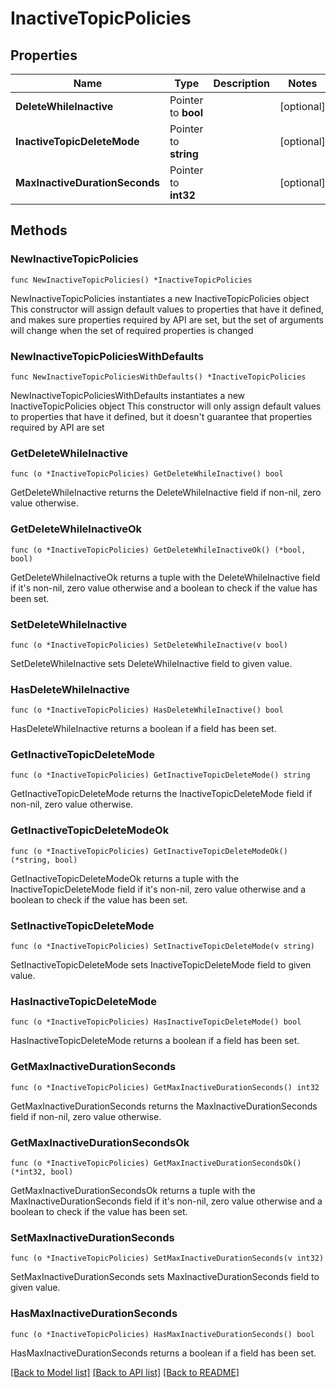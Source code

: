 # InactiveTopicPolicies

## Properties

Name | Type | Description | Notes
------------ | ------------- | ------------- | -------------
**DeleteWhileInactive** | Pointer to **bool** |  | [optional] 
**InactiveTopicDeleteMode** | Pointer to **string** |  | [optional] 
**MaxInactiveDurationSeconds** | Pointer to **int32** |  | [optional] 

## Methods

### NewInactiveTopicPolicies

`func NewInactiveTopicPolicies() *InactiveTopicPolicies`

NewInactiveTopicPolicies instantiates a new InactiveTopicPolicies object
This constructor will assign default values to properties that have it defined,
and makes sure properties required by API are set, but the set of arguments
will change when the set of required properties is changed

### NewInactiveTopicPoliciesWithDefaults

`func NewInactiveTopicPoliciesWithDefaults() *InactiveTopicPolicies`

NewInactiveTopicPoliciesWithDefaults instantiates a new InactiveTopicPolicies object
This constructor will only assign default values to properties that have it defined,
but it doesn't guarantee that properties required by API are set

### GetDeleteWhileInactive

`func (o *InactiveTopicPolicies) GetDeleteWhileInactive() bool`

GetDeleteWhileInactive returns the DeleteWhileInactive field if non-nil, zero value otherwise.

### GetDeleteWhileInactiveOk

`func (o *InactiveTopicPolicies) GetDeleteWhileInactiveOk() (*bool, bool)`

GetDeleteWhileInactiveOk returns a tuple with the DeleteWhileInactive field if it's non-nil, zero value otherwise
and a boolean to check if the value has been set.

### SetDeleteWhileInactive

`func (o *InactiveTopicPolicies) SetDeleteWhileInactive(v bool)`

SetDeleteWhileInactive sets DeleteWhileInactive field to given value.

### HasDeleteWhileInactive

`func (o *InactiveTopicPolicies) HasDeleteWhileInactive() bool`

HasDeleteWhileInactive returns a boolean if a field has been set.

### GetInactiveTopicDeleteMode

`func (o *InactiveTopicPolicies) GetInactiveTopicDeleteMode() string`

GetInactiveTopicDeleteMode returns the InactiveTopicDeleteMode field if non-nil, zero value otherwise.

### GetInactiveTopicDeleteModeOk

`func (o *InactiveTopicPolicies) GetInactiveTopicDeleteModeOk() (*string, bool)`

GetInactiveTopicDeleteModeOk returns a tuple with the InactiveTopicDeleteMode field if it's non-nil, zero value otherwise
and a boolean to check if the value has been set.

### SetInactiveTopicDeleteMode

`func (o *InactiveTopicPolicies) SetInactiveTopicDeleteMode(v string)`

SetInactiveTopicDeleteMode sets InactiveTopicDeleteMode field to given value.

### HasInactiveTopicDeleteMode

`func (o *InactiveTopicPolicies) HasInactiveTopicDeleteMode() bool`

HasInactiveTopicDeleteMode returns a boolean if a field has been set.

### GetMaxInactiveDurationSeconds

`func (o *InactiveTopicPolicies) GetMaxInactiveDurationSeconds() int32`

GetMaxInactiveDurationSeconds returns the MaxInactiveDurationSeconds field if non-nil, zero value otherwise.

### GetMaxInactiveDurationSecondsOk

`func (o *InactiveTopicPolicies) GetMaxInactiveDurationSecondsOk() (*int32, bool)`

GetMaxInactiveDurationSecondsOk returns a tuple with the MaxInactiveDurationSeconds field if it's non-nil, zero value otherwise
and a boolean to check if the value has been set.

### SetMaxInactiveDurationSeconds

`func (o *InactiveTopicPolicies) SetMaxInactiveDurationSeconds(v int32)`

SetMaxInactiveDurationSeconds sets MaxInactiveDurationSeconds field to given value.

### HasMaxInactiveDurationSeconds

`func (o *InactiveTopicPolicies) HasMaxInactiveDurationSeconds() bool`

HasMaxInactiveDurationSeconds returns a boolean if a field has been set.


[[Back to Model list]](../README.md#documentation-for-models) [[Back to API list]](../README.md#documentation-for-api-endpoints) [[Back to README]](../README.md)


